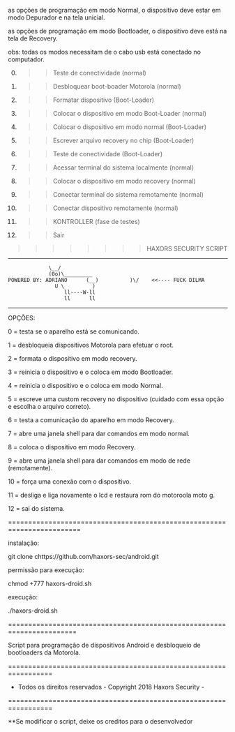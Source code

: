 as opções de programação em modo Normal, o dispositivo deve estar em modo Depurador e na tela unicial.

as opções de programação em modo Bootloader, o dispositivo deve está na tela de Recovery.

obs: todas os modos necessitam de o cabo usb está conectado no computador.


0.  >> Teste de conectividade                     (normal) 
1.  >> Desbloquear boot-boader Motorola           (normal) 
2.  >> Formatar dispositivo                    (Boot-Loader)
3.  >> Colocar o dispositivo em modo Boot-Loader  (normal) 
4.  >> Colocar o dispositivo em modo normal    (Boot-Loader)
5.  >> Escrever arquivo recovery no chip       (Boot-Loader)
6.  >> Teste de conectividade                  (Boot-Loader)
7.  >> Acessar terminal do sistema localmente     (normal)
8.  >> Colocar o dispositivo em modo recovery     (normal)
9.  >> Conectar terminal do sistema remotamente   (normal)
10. >> Conectar dispositivo remotamente           (normal)
11. >> KONTROLLER (fase de testes)
12. >> Sair
>>>>>>>> HAXORS SECURITY SCRIPT
----------------------------------------------------------------------

				 \__/
				 (0o)\_________
	POWERED BY: ADRIANO      (__)          )\/    <<---- FUCK DILMA
				   U \         )
				      ll----W-ll
				      ll      ll
-----------------------------------------------------------------------


OPÇÕES:

0 = testa se o aparelho está se comunicando.

1 = desbloqueia dispositivos Motorola para efetuar o root.

2 = formata o dispositivo em modo recovery.

3 = reinicia o dispositivo e o coloca em modo Bootloader.

4 = reinicia o dispositivo e o coloca em modo Normal.

5 = escreve uma custom recovery no dispositivo (cuidado com essa opção e escolha o arquivo correto).

6 = testa a comunicação do aparelho em modo Recovery.

7 = abre uma janela shell para dar comandos em modo normal.

8 = coloca o dispositivo em modo Recovery.

9 = abre uma janela shell para dar comandos em modo de rede (remotamente).

10 = força uma conexão com o dispositivo.

11 = desliga e liga novamente o lcd e restaura rom do motoroola moto g.

12 = sai do sistema.

========================================================================

instalação:

git clone chttps://github.com/haxors-sec/android.git

permissão para execução:

chmod +777 haxors-droid.sh

execução:

./haxors-droid.sh

=======================================================================


Script para programação de dispositivos Android e desbloqueio de bootloaders da Motorola.


=================================================================

- Todos os direitos reservados - Copyright 2018 Haxors Security -

=================================================================


**Se modificar o script, deixe os creditos para o desenvolvedor
